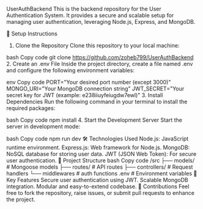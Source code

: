 UserAuthBackend
This is the backend repository for the User Authentication System. It provides a secure and scalable setup for managing user authentication, leveraging Node.js, Express, and MongoDB.

🔧 Setup Instructions
1. Clone the Repository
Clone this repository to your local machine:

bash
Copy code
git clone https://github.com/zoheb799/UserAuthBackend
2. Create an .env File
Inside the project directory, create a file named .env and configure the following environment variables:

env
Copy code
PORT="Your desired port number (except 3000)"
MONGO_URI="Your MongoDB connection string"
JWT_SECRET="Your secret key for JWT (example: e238iiuyfeiugdw7ewl)"
3. Install Dependencies
Run the following command in your terminal to install the required packages:

bash
Copy code
npm install
4. Start the Development Server
Start the server in development mode:

bash
Copy code
npm run dev
🛠 Technologies Used
Node.js: JavaScript runtime environment.
Express.js: Web framework for Node.js.
MongoDB: NoSQL database for storing user data.
JWT (JSON Web Token): For secure user authentication.
📂 Project Structure
bash
Copy code
/src
  ├── models/       # Mongoose models
  ├── routes/       # API routes
  ├── controllers/  # Request handlers
  └── middlewares     # auth functions
.env                # Environment variables
📌 Key Features
Secure user authentication using JWT.
Scalable MongoDB integration.
Modular and easy-to-extend codebase.
🌟 Contributions
Feel free to fork the repository, raise issues, or submit pull requests to enhance the project.

